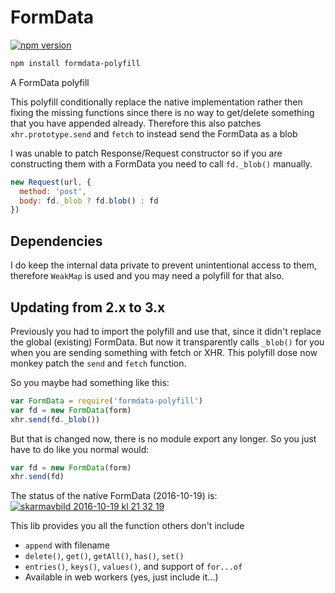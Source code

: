 # FormData

[![npm version][npm-image]][npm-url]

```bash
npm install formdata-polyfill
```

A FormData polyfill

This polyfill conditionally replace the native implementation rather then fixing the missing functions
since there is no way to get/delete something that you have appended already.
Therefore this also patches `xhr.prototype.send` and `fetch` to instead send the FormData as a blob

I was unable to patch Response/Request constructor
so if you are constructing them with a FormData you need to call `fd._blob()` manually.

```js
new Request(url, {
  method: 'post',
  body: fd._blob ? fd.blob() : fd
})
```

Dependencies
---

I do keep the internal data private to prevent unintentional access to them,
therefore `WeakMap` is used and you may need a polyfill for that also.

Updating from 2.x to 3.x
---

Previously you had to import the polyfill and use that,
since it didn't replace the global (existing) FormData.
But now it transparently calls `_blob()` for you when you are sending something with fetch or XHR.
This polyfill dose now monkey patch the `send` and `fetch` function.

So you maybe had something like this:

```javascript
var FormData = require('formdata-polyfill')
var fd = new FormData(form)
xhr.send(fd._blob())
```

But that is changed now, there is no module export any longer.
So you just have to do like you normal would:

```javascript
var fd = new FormData(form)
xhr.send(fd)
```

The status of the native FormData (2016-10-19) is:
[![skarmavbild 2016-10-19 kl 21 32 19](https://cloud.githubusercontent.com/assets/1148376/19534352/b7f42d8c-9643-11e6-91da-7f89580f51d8.png)](https://developer.mozilla.org/en-US/docs/Web/API/FormData#Browser_compatibility)

This lib provides you all the function others don't include

 - `append` with filename
 - `delete()`, `get()`, `getAll()`, `has()`, `set()`
 - `entries()`, `keys()`, `values()`, and support of `for...of`
 - Available in web workers	(yes, just include it...)

  [npm-image]: https://img.shields.io/npm/v/formdata-polyfill.svg?style=flat-square
  [npm-url]: https://www.npmjs.com/package/formdata-polyfill
